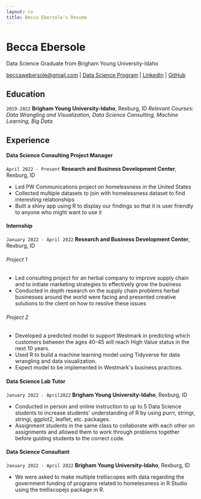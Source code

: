 ```yaml
---
layout: cv
title: Becca Ebersole's Resume
---
```

# Becca Ebersole
Data Science Graduate from Brigham Young University-Idaho

<div id="webaddress">
<a href="becccawebersole@gmail.com">beccawebersole@gmail.com</a>
| <a href="https://byuidatascience.github.io/development.html">Data Science Program</a>
| <a href="https://www.linkedin.com/in/becca-ebersole-026677194/">LinkedIn</a>
| <a href="https://bemays.github.io/ebersole_resume/">GitHub</a>
</div>

<!-- https://www.monique.tech/the-art-of-markdown -->

## Education
`2019-2022`
__Brigham Young University-Idaho__, Rexburg, ID
*Relevant Courses: Data Wrangling and Visualization, Data Science Consulting, Machine Learning, Big Data*

## Experience

#### Data Science Consulting Project Manager
`April 2022 - Present`
__Research and Business Development Center__, Rexburg, ID
- Led PW Communications project on homelessness in the United States
- Collected multiple datasets to join with homelessness dataset to find interesting relationships
- Built a shiny app using R to display our findings so that it is user friendly to anyone who might
want to use it

#### Internship

`January 2022 - April 2022`
__Research and Business Development Center__, Rexburg, ID

###### Project 1
- Led consulting project for an herbal company to improve supply chain and to initiate marketing strategies to effectively grow the business
- Conducted in depth research on the supply chain problems herbal businesses around the world were facing and presented creative solutions to the client on how to resolve these issues

###### Project 2
- Developed a predicted model to support Westmark in predicting which customers between the ages 40-45 will reach High Value status in the next 10 years.
- Used R to build a machine learning model using Tidyverse for data wrangling and data visualization.
- Expect model to be implemented in Westmark's business practices.

#### Data Science Lab Tutor
`January 2022 - April2022`
__Brigham Young University-Idaho__, Rexburg, ID
- Conducted in person and online instruction to up to 5 Data Science students to increase students' understanding of R by using purrr, stringr, stringi, ggplot2, leaflet, etc. packages.
- Assignment students in the same class to collaborate with each other on assignments and allowed them to work through problems together before guiding students to the correct code.

#### Data Science Consultant
`January 2022 - April 2022`
__Brigham Young University-Idaho__, Rexburg, ID
- We were asked to make multiple trelliscopes with data regarding the government funding of programs related to homelessness in R Studio using the trelliscopejs package in R.

<!-- ### Footer

Last updated: May 2013 -->


